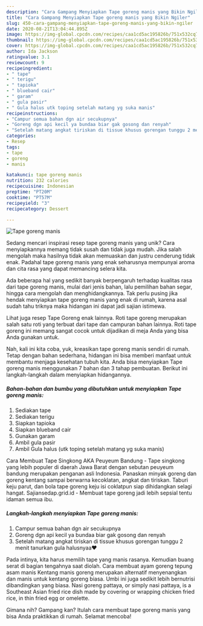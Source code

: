 ```yaml
---
description: "Cara Gampang Menyiapkan Tape goreng manis yang Bikin Ngiler"
title: "Cara Gampang Menyiapkan Tape goreng manis yang Bikin Ngiler"
slug: 450-cara-gampang-menyiapkan-tape-goreng-manis-yang-bikin-ngiler
date: 2020-08-21T13:04:44.895Z
image: https://img-global.cpcdn.com/recipes/caa1cd5ac195826b/751x532cq70/tape-goreng-manis-foto-resep-utama.jpg
thumbnail: https://img-global.cpcdn.com/recipes/caa1cd5ac195826b/751x532cq70/tape-goreng-manis-foto-resep-utama.jpg
cover: https://img-global.cpcdn.com/recipes/caa1cd5ac195826b/751x532cq70/tape-goreng-manis-foto-resep-utama.jpg
author: Ida Jackson
ratingvalue: 3.1
reviewcount: 9
recipeingredient:
- " tape"
- " terigu"
- " tapioka"
- " blueband cair"
- " garam"
- " gula pasir"
- " Gula halus utk toping setelah matang yg suka manis"
recipeinstructions:
- "Campur semua bahan dgn air secukupnya"
- "Goreng dgn api kecil ya bundaa biar gak gosong dan renyah"
- "Setelah matang angkat tiriskan di tissue khusus gorengan tunggu 2 menit tanurkan gula halusnyaa❤️"
categories:
- Resep
tags:
- tape
- goreng
- manis

katakunci: tape goreng manis 
nutrition: 232 calories
recipecuisine: Indonesian
preptime: "PT20M"
cooktime: "PT57M"
recipeyield: "3"
recipecategory: Dessert

---
```



![Tape goreng manis](https://img-global.cpcdn.com/recipes/caa1cd5ac195826b/751x532cq70/tape-goreng-manis-foto-resep-utama.jpg)

Sedang mencari inspirasi resep tape goreng manis yang unik? Cara menyiapkannya memang tidak susah dan tidak juga mudah. Jika salah mengolah maka hasilnya tidak akan memuaskan dan justru cenderung tidak enak. Padahal tape goreng manis yang enak seharusnya mempunyai aroma dan cita rasa yang dapat memancing selera kita.

Ada beberapa hal yang sedikit banyak berpengaruh terhadap kualitas rasa dari tape goreng manis, mulai dari jenis bahan, lalu pemilihan bahan segar, hingga cara mengolah dan menghidangkannya. Tak perlu pusing jika hendak menyiapkan tape goreng manis yang enak di rumah, karena asal sudah tahu triknya maka hidangan ini dapat jadi sajian istimewa.

Lihat juga resep Tape Goreng enak lainnya. Roti tape goreng merupakan salah satu roti yang terbuat dari tape dan campuran bahan lainnya. Roti tape goreng ini memang sangat cocok untuk dijadikan di meja Anda yang bisa Anda gunakan untuk.


Nah, kali ini kita coba, yuk, kreasikan tape goreng manis sendiri di rumah. Tetap dengan bahan sederhana, hidangan ini bisa memberi manfaat untuk membantu menjaga kesehatan tubuh kita. Anda bisa menyiapkan Tape goreng manis menggunakan 7 bahan dan 3 tahap pembuatan. Berikut ini langkah-langkah dalam menyiapkan hidangannya.

<!--inarticleads1-->

##### Bahan-bahan dan bumbu yang dibutuhkan untuk menyiapkan Tape goreng manis:

1. Sediakan  tape
1. Sediakan  terigu
1. Siapkan  tapioka
1. Siapkan  blueband cair
1. Gunakan  garam
1. Ambil  gula pasir
1. Ambil  Gula halus (utk toping setelah matang yg suka manis)


Cara Membuat Tape Singkong AKA Peuyeum Bandung - Tape singkong yang lebih populer di daerah Jawa Barat dengan sebutan peuyeum bandung merupakan penganan asli Indonesia. Panaskan minyak goreng dan goreng kentang sampai berwarna kecoklatan, angkat dan tiriskan. Taburi keju parut, dan bola tape goreng keju isi coklatpun siap dihidangkan selagi hangat. Sajiansedap.grid.id - Membuat tape goreng jadi lebih sepsial tentu idaman semua ibu. 

<!--inarticleads2-->

##### Langkah-langkah menyiapkan Tape goreng manis:

1. Campur semua bahan dgn air secukupnya
1. Goreng dgn api kecil ya bundaa biar gak gosong dan renyah
1. Setelah matang angkat tiriskan di tissue khusus gorengan tunggu 2 menit tanurkan gula halusnyaa❤️


Pada intinya, kita harus memilih tape yang manis rasanya. Kemudian buang serat di bagian tengahnya saat diolah. Cara membuat ayam goreng tepung asam manis Kentang manis goreng merupakan alternatif menyenangkan dan manis untuk kentang goreng biasa. Umbi ini juga sedikit lebih bernutrisi dibandingkan yang biasa. Nasi goreng pattaya, or simply nasi pattaya, is a Southeast Asian fried rice dish made by covering or wrapping chicken fried rice, in thin fried egg or omelette. 

Gimana nih? Gampang kan? Itulah cara membuat tape goreng manis yang bisa Anda praktikkan di rumah. Selamat mencoba!
